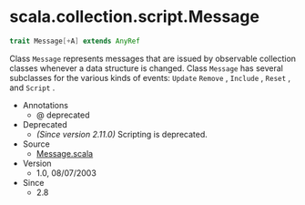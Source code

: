 
#                       scala.collection.script.Message                       #

```scala
trait Message[+A] extends AnyRef
```

Class `Message` represents messages that are issued by observable collection
classes whenever a data structure is changed. Class `Message` has several
subclasses for the various kinds of events: `Update`  `Remove` , `Include` ,
 `Reset` , and `Script` .

* Annotations
  * @ deprecated
* Deprecated
  * _(Since version 2.11.0)_ Scripting is deprecated.
* Source
  * [Message.scala](https://github.com/scala/scala/tree/6d09a1ba5f/src/library/scala/collection/script/Message.scala#L1)
* Version
  * 1.0, 08/07/2003
* Since
  * 2.8


